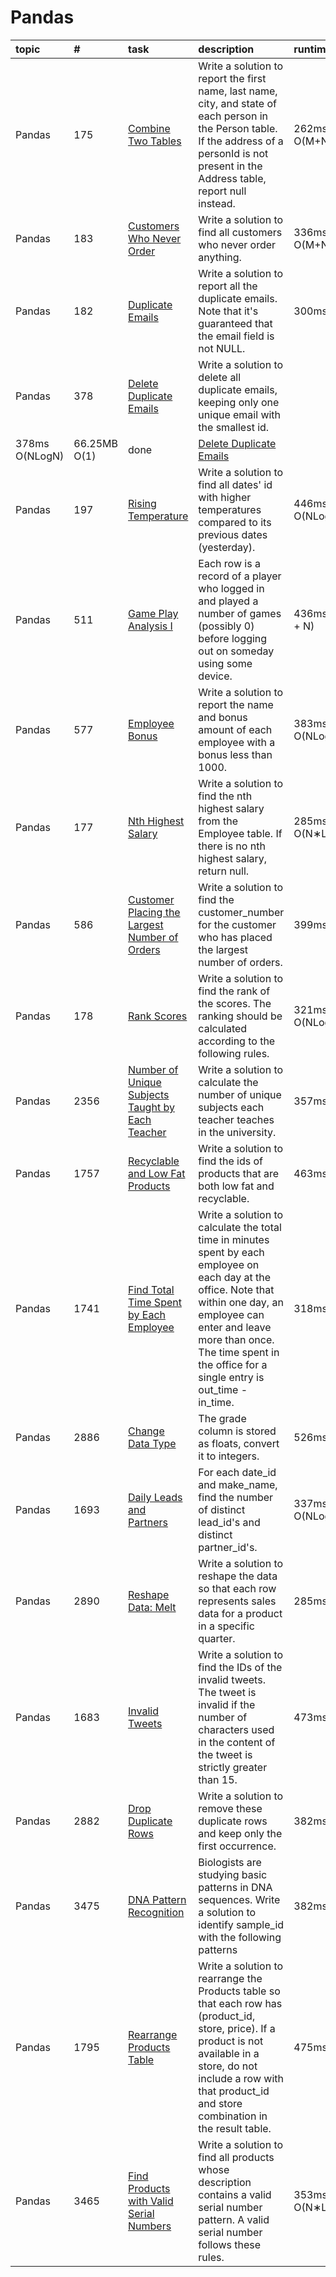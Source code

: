 # Pandas

| topic     | #    | task                                         | description                                                                 | runtime  | memory  | Status | link                                                                                   |
| :-------- | :--- | :------------------------------------------- | :------------------------------------------------------------------------- | :------- | :------ | :----- | :------------------------------------------------------------------------------------- |
| Pandas | 175 |[Combine Two Tables](count_prefix_suffix_pairs.py) | Write a solution to report the first name, last name, city, and state of each person in the Person table. If the address of a personId is not present in the Address table, report null instead. | 262ms O(M+N) | 67.85MB O(M+N) | done  | [Combine Two Tables](https://leetcode.com/problems/combine-two-tables/) |
| Pandas | 183 |[Customers Who Never Order](сustomers_who_never_order.py) | Write a solution to find all customers who never order anything. | 336ms O(M+N) | 67.56MB O(N) | done  | [Customers Who Never Order](https://leetcode.com/problems/customers-who-never-order/) |
| Pandas | 182 |[Duplicate Emails](duplicate_emails.py) | Write a solution to report all the duplicate emails. Note that it's guaranteed that the email field is not NULL. | 300ms O(N) | 67.45MB O(N) | done  | [Duplicate Emails](https://leetcode.com/problems/duplicate-emails/) |
| Pandas | 378 |[Delete Duplicate Emails](deleted_duplicate_emails.py) | Write a solution to delete all duplicate emails, keeping only one unique email with the smallest id.
| 378ms O(NLogN) | 66.25MB O(1) | done  | [Delete Duplicate Emails](https://leetcode.com/problems/delete-duplicate-emails) |
| Pandas | 197 |[Rising Temperature](deleted_duplicate_emails.py) | Write a solution to find all dates' id with higher temperatures compared to its previous dates (yesterday). | 446ms O(NLogN) | 67.98MB O(N) | done  | [Rising Temperature](https://leetcode.com/problems/rising-temperature) |
| Pandas | 511 |[Game Play Analysis I](game_play_analysis.py) | Each row is a record of a player who logged in and played a number of games (possibly 0) before logging out on someday using some device. | 436ms O(M + N) | 67.58MB O(N) | done  | [Game Play Analysis I](https://leetcode.com/problems/game-play-analysis-i) |
| Pandas | 577 |[Employee Bonus](employee_bonus.py) | Write a solution to report the name and bonus amount of each employee with a bonus less than 1000. | 383ms O(NLogN) | 67.63.58MB O(M + N) | done  | [Employee Bonus](https://leetcode.com/problems/employee-bonus/) |
| Pandas | 177 |[Nth Highest Salary](nth_highest_salary.py) | Write a solution to find the nth highest salary from the Employee table. If there is no nth highest salary, return null. | 285ms O(N∗Log(N)) | 66.78MB O(N) | done  | [Nth Highest Salary](https://leetcode.com/problems/nth-highest-salary) |
| Pandas | 586 |[Customer Placing the Largest Number of Orders](customer_placing_largest_number_orders.py) |Write a solution to find the customer_number for the customer who has placed the largest number of orders. | 399ms O(N) | 66.09MB O(N) | done  | [Customer Placing the Largest Number of Orders](https://leetcode.com/problems/nth-highest-salary) |
| Pandas | 178 |[Rank Scores](rank_scores.py) |Write a solution to find the rank of the scores. The ranking should be calculated according to the following rules. | 321ms O(NLogN) | 68.16MB O(N) | done  | [Rank Scores](https://leetcode.com/problems/rank-scores) |
| Pandas | 2356 |[Number of Unique Subjects Taught by Each Teacher](each_teacher.py) | Write a solution to calculate the number of unique subjects each teacher teaches in the university. | 357ms O(N) | 67.53MB O(N) | done  | [Number of Unique Subjects Taught by Each Teacher](https://leetcode.com/problems/number-of-unique-subjects-taught-by-each-teacher) |
| Pandas | 1757 |[Recyclable and Low Fat Products](low_fat_products.py) | Write a solution to find the ids of products that are both low fat and recyclable. | 463ms O(N) | 67.51MB O(N) | done  | [Recyclable and Low Fat Products](https://leetcode.com/problems/recyclable-and-low-fat-products) |
| Pandas | 1741 | [Find Total Time Spent by Each Employee](low_fat_products.py) |Write a solution to calculate the total time in minutes spent by each employee on each day at the office. Note that within one day, an employee can enter and leave more than once. The time spent in the office for a single entry is out_time - in_time. | 318ms O(N) | 66.98MB O(N) | done  | [Find Total Time Spent by Each Employee](https://leetcode.com/problems/find-total-time-spent-by-each-employee) |
| Pandas | 2886 | [Change Data Type](change_data_type.py) | The grade column is stored as floats, convert it to integers. | 526ms O(N) | 66.06MB O(N) | done  | [Change Data Type](https://leetcode.com/problems/change-data-type) |
| Pandas | 1693 | [Daily Leads and Partners](daily_leads_partners.py) | For each date_id and make_name, find the number of distinct lead_id's and distinct partner_id's. | 337ms O(NLogN) | 67.37MB O(N) | done  | [Daily Leads and Partners](https://leetcode.com/problems/daily-leads-and-partners) |
| Pandas | 2890 | [Reshape Data: Melt](reshape_data_melt.py) | Write a solution to reshape the data so that each row represents sales data for a product in a specific quarter. | 285ms O(N) | 66.64MB O(N) | done  | [Reshape Data: Melt](https://leetcode.com/problems/reshape-data-melt) |
| Pandas | 1683 | [Invalid Tweets](invalid_tweets.py) | Write a solution to find the IDs of the invalid tweets. The tweet is invalid if the number of characters used in the content of the tweet is strictly greater than 15. | 473ms O(N) | 66.86MB O(N) | done  | [Invalid Tweets](https://leetcode.com/problems/invalid-tweets) |
| Pandas | 2882 | [Drop Duplicate Rows](drop_duplicate_rows.py) | Write a solution to remove these duplicate rows and keep only the first occurrence. | 382ms O(N) | 66.18MB O(N) | done  | [Drop Duplicate Rows](https://leetcode.com/problems/drop-duplicate-rows) |
| Pandas | 3475 | [DNA Pattern Recognition ](dna_pattern_recognition.py) | Biologists are studying basic patterns in DNA sequences. Write a solution to identify sample_id with the following patterns | 382ms O(N) | 66.18MB O(N) | done  | [DNA Pattern Recognition ](https://leetcode.com/problems/dna-pattern-recognition) |
| Pandas | 1795 | [Rearrange Products Table](rearrange_products_table.py) | Write a solution to rearrange the Products table so that each row has (product_id, store, price). If a product is not available in a store, do not include a row with that product_id and store combination in the result table. | 475ms O(N) | 67.04MB O(N) | done  | [Rearrange Products Table](https://leetcode.com/problems/rearrange-products-table)|
| Pandas | 3465 | [Find Products with Valid Serial Numbers](find_producs.py) |Write a solution to find all products whose description contains a valid serial number pattern. A valid serial number follows these rules. | 353ms O(N∗Log(N)) | 67.04MB O(N) | done  | Find Products with Valid Serial Numbers](https://leetcode.com/problems/find-products-with-valid-serial-numbers)|